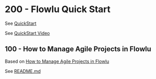 # 200 - Flowlu Quick Start

See [QuickStart](https://wvanheemstra.flowlu.com/)

See [QuickStart Video](https://youtu.be/VJOEvf0hFvA?si=k5etSP-3H6oXfTGl)

## 100 - How to Manage Agile Projects in Flowlu

Based on [How to Manage Agile Projects in Flowlu](https://www.youtube.com/watch?v=ijFP4-b5o_E&list=PLIwGw2FMjKgVi1o8fthxzstgGpF15TqY1)

See [README.md](./100/README.md)
